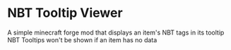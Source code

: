 # NBT Tooltip Viewer
A simple minecraft forge mod that displays an item's NBT tags in its tooltip  
NBT Tooltips won't be shown if an item has no data